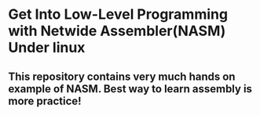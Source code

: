 # Get Into Low-Level Programming with Netwide Assembler(NASM) Under linux

## This repository contains very much hands on example of NASM. Best way to learn assembly is more practice!
